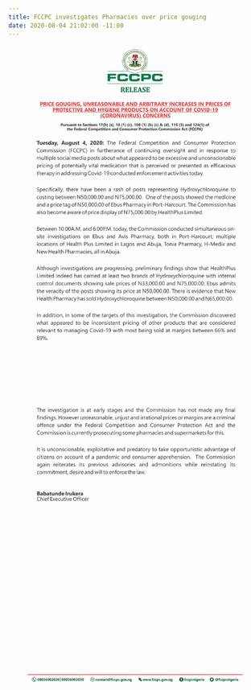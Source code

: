 ```yaml
---
title: FCCPC investigates Pharmacies over price gouging
date: 2020-08-04 21:02:00 -11:00
---
```


![release.jpg](/uploads/release.jpg)

![release 2.jpg](/uploads/release%202.jpg)